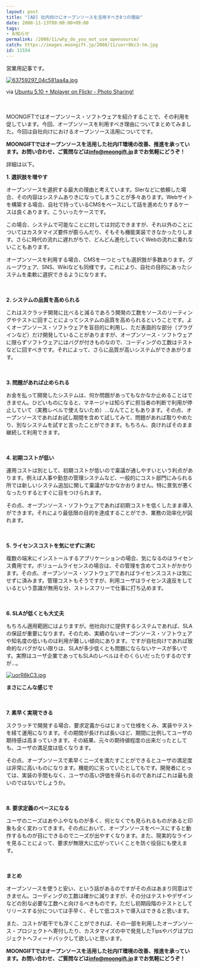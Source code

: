 ```yaml
---
layout: post
title: "[AD] 社内向けにオープンソースを活用すべき8つの理由"
date: 2008-11-13T09:00:00+09:00
tags: 
- お知らせ
permalink: /2008/11/why_do_you_not_use_opensource/
catch: https://images.moongift.jp/2008/11/uorr8kc3-tm.jpg
id: 11554
---
```

営業用記事です。

  

[![63759297_04c581aa4a.jpg](https://images.moongift.jp/2008/11/63759297-04c581aa4a-tm.jpg)](https://images.moongift.jp/2008/11/63759297-04c581aa4a.jpg)  
  
via [Ubuntu 5.10 + Mplayer on Flickr - Photo Sharing!](http://www.flickr.com/photos/76301126@N00/63759297)

  

　

  

MOONGIFTではオープンソース・ソフトウェアを紹介することで、その利用を促しています。今回、オープンソースを利用すべき理由についてまとめてみました。今回は自社向けにおけるオープンソース活用についてです。

  

**MOONGIFTではオープンソースを活用した社内IT環境の改善、推進を承っています。お問い合わせ、ご質問などは[info@moongift.jp](mailto:info@moongift.jp)までお気軽にどうぞ！**

  

詳細は以下。

  
  
<!--more-->  

**1. 選択肢を増やす**

  

オープンソースを選択する最大の理由と考えています。SIerなどに依頼した場合、その内容はシステムありきになってしまうことが多々あります。Webサイトを構築する場合、自社で持っているCMSをベースにして話を進めたりするケースは良くあります。こういったケースです。

  

この場合、システムで可能なことに対しては対応できますが、それ以外のことについてはカスタマイズ要件が膨らんだり、そもそも機能実装できなかったりします。さらに時代の流れに遅れがちで、どんどん進化していくWebの流れに乗れないこともあります。

  

オープンソースを利用する場合、CMSを一つとっても選択肢が多数あります。グループウェア、SNS、Wikiなども同様です。これにより、自社の目的にあったシステムを柔軟に選択できるようになります。

  

　

  

**2. システムの品質を高められる**

  

これはスクラッチ開発に比べると減るであろう開発の工数をソースのリーティングやテストに回すことによってシステムの品質を高められるということです。よくオープンソース・ソフトウェアを盲目的に利用し、ただ表面的な部分（プラグインなど）だけ開発していることがありますが、オープンソース・ソフトウェアに限らずソフトウェアにはバグが付きものなので、コーディングの工数はテストなどに回すべきです。それによって、さらに品質が高いシステムができあがります。

  

　

  

**3. 問題があれば止められる**

  

お金を払って開発したシステムは、何か問題があってもなかなか止めることはできません。ひどいものになると、マネージャは知らずに担当者の判断で利用が停止していて（実務レベルで使えないため）…なんてこともあります。その点、オープンソースであればお試し期間を含めて試してみて、問題があれば取りやめたり、別なシステムを試すと言ったことができます。もちろん、良ければそのまま継続して利用できます。

  

　

  

**4. 初期コストが低い**

  

運用コストは別として、初期コストが低いので稟議が通しやすいという利点があります。例えば人事や勤怠の管理システムなど、一般的にコスト部門にみられる所では新しいシステム追加に関して稟議がなかなかおりません。特に景気が悪くなったりするとすぐに目をつけられます。

  

その点、オープンソース・ソフトウェアであれば初期コストを低くしたまま導入ができます。それにより最低限の目的を達成することができ、業務の効率化が図れます。

  

　

  

**5. ライセンスコストを気にせずに済む**

  

複数の端末にインストールするアプリケーションの場合、気になるのはライセンス費用です。ボリュームライセンスの場合は、その管理を含めてコストがかかります。その点、オープンソース・ソフトウェアであればライセンスコストは気にせずに済みます。管理コストもそうですが、利用ユーザはライセンス違反をしているという意識が無用な分、ストレスフリーで仕事に打ち込めます。

  

　

  

**6. SLAが低くとも大丈夫**

  

もちろん適用範囲にはよりますが。他社向けに提供するシステムであれば、SLAの保証が重要になります。そのため、実績のないオープンソース・ソフトウェアや知名度の低いものは利用が難しい傾向にあります。ですが自社向けであれば致命的なバグがない限りは、SLAが多少低くとも問題にならないケースが多いです。実際はユーザ企業であってもSLAのレベルはそのくらいだったりするのですが…。

  

[![uorR8kC3.jpg](https://images.moongift.jp/2008/11/uorr8kc3-tm.jpg)](https://images.moongift.jp/2008/11/uorr8kc3.jpg)  
  
**まさにこんな感じで**

  

　

  

**7. 素早く実現できる**

  

スクラッチで開発する場合、要求定義からはじまって仕様をくみ、実装やテストを経て運用になります。その期間が長ければ長いほど、期間に比例してユーザの期待感は高まっていきます。その結果、元々の期待値程度の出来だったとしても、ユーザの満足度は低くなります。

  

その点、オープンソースで素早くニーズを満たすことができるとユーザの満足度は非常に高いものになります。機能的に劣っていたとしてもです。開発者にとっては、実装の手間もなく、ユーザの高い評価を得られるのであればこれは最も良いのではないでしょうか。

  

　

  

**8. 要求定義のベースになる**

  

ユーザのニーズはあやふやなものが多く、何となくでも見られるものがあると印象も全く変わってきます。その点において、オープンソースをベースにすると動作するものが目にできるのでニーズが出やすくなります。また、現実的なラインを見ることによって、要求が無限大に広がっていくことを防ぐ役目にも使えます。

  

　

  

**まとめ**

  

オープンソースを使うと安い、という話があるのですがその点はあまり同意はできません。コーディングの工数は確かに減りますが、その分はテストやデザインなどの別な必要な工数へと向けるべきものです。ただし初期段階のテストとしてリリースする分については手早く、そして低コストで導入はできると思います。

  

また、コストが若干でも浮くことができれば、その一部を利用したオープンソース・プロジェクトへ寄付したり、カスタマイズの中で発見したTipsやバグはプロジェクトへフィードバックして欲しいと思います。

  

**MOONGIFTではオープンソースを活用した社内IT環境の改善、推進を承っています。お問い合わせ、ご質問などは[info@moongift.jp](mailto:info@moongift.jp)までお気軽にどうぞ！**

  
